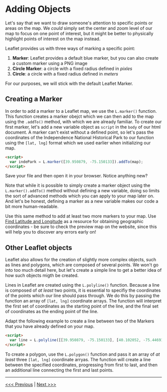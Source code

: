 # Adding Objects

Let's say that we want to draw someone's attention to specific points or areas on the map. We *could* simply set the center and zoom level of our map to focus on one point of interest, but it might be better to physically highlight points of interest on the map instead. 

Leaflet provides us with three ways of marking a specific point:

1. **Marker**: Leaflet provides a default blue marker, but you can also create a custom marker using a PNG image
2. **Circle Marker**: a circle with a fixed radius defined in *pixles*
3. **Circle**: a circle with a fixed radius defined in *meters*

For our purposes, we will stick with the default Leaflet Marker.

## Creating a Marker

In order to add a marker to a Leaflet map, we use the ```L.marker()``` function. This function creates a marker obejct which we can then add to the map using the ```.addTo()``` method, with which we are already familiar. To create our first marker, let's add a new variable object as ```script``` in the  ```body``` of our html document. A marker can't exist without a defined point, so let's pass the coordinates of the Independence National Historical Park to our function using the ```[lat, lng]``` format which we used earlier when initializing our map. 

```html
<script>
  var indePark = L.marker([39.950879, -75.150133]).addTo(map);
</script>
```

Save your file and then open it in your browser. Notice anything new?

Note that while it is possible to simply create a marker object using the ```L.marker().addTo()``` method without defining a new variable, doing so limits the sort of advanced methods which you can apply to your map later on. And let's be honest, defining a marker as a new variable makes our code a bit more human-readable. 

Use this same method to add at least two more markers to your map. Use [Find Latitude and Longitude](https://www.findlatitudeandlongitude.com/) as a resource for obtaining geographic coordinates - be sure to check the preview map on the website, since this will help you to discover any errors early on!

## Other Leaflet objects

Leaflet also allows for the creation of slightly more complex objects, such as lines and polygons, which are composed of several points. We won't go into too much detail here, but let's create a simple line to get a better idea of how such objects migth be created. 

Lines in Leaflet are created using the ```L.polyline()``` function. Because a line is composed of *at least* two points, it is essential to specifiy the coordinates of the points which our line should pass through. We do this by passing the function an array of ```[lat, lng]``` coordinate arrays. The function will interpret the first set of coordinates as the starting point of the line, and the final set of coordinates as the ending point of the line.

Adapt the following example to create a line between two of the Markers that you have already defined on your map.

```html
<script>
  var line = L.polyline([[39.950879, -75.150133], [40.102052, -75.446917]]).addTo(map);
</script>
```

To create a polygon, use the ```L.polygon()``` function and pass it an array of *at least* three ```[lat, lng]``` coordinate arryas. The function will create a line between the specified coordinates, progressing from first to last, and then an additional line connecting the first and last points.

---

[<<< Previous](03-mods.md) | [Next >>>]()
